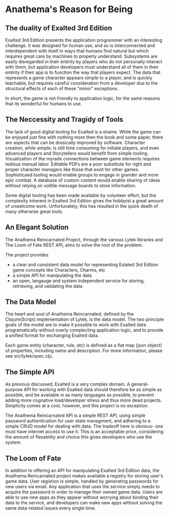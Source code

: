 # Anathema's Reason for Being

## The duality of Exalted 3rd Edition

Exalted 3rd Edition presents the application programmer with an interesting challenge. It was designed for human use, and so is interconnected and interdependent with itself in ways that humans find natural but which requires great care by machines to properly understand. Subsystems are easily disregarded in their entirity by players who do not personally interact with them, but application developers must understand all of them in their entirity if their app is to function the way that players expect. The data that represents a game character appears simple to a player, and is quickly teachable, but requires careful consideration from a developer due to the structural effects of each of these "minor" exceptions.

In short, the game is not friendly to application logic, for the same reasons that its wonderful for humans to use.

## The Neccessity and Tragidy of Tools

The lack of good digital tooling for Exalted is a shame. While the game can be enjoyed just fine with nothing more then the book and some paper, there *are* aspects that can be drasically improved by software. Character creation, while simple, is still time consuming for initiate players, and even advanced players and Storytellers would benefit from simple tooling. Visualization of the myrade connections between game elements requires tedious manual labor. Editable PDFs are a poor substitute for right and proper character managers like those that exist for other games. Sophisticaed tooling would enable groups to engage in grander and more epic combat. A database of custom content would enable sharing of ideas without relying on volitile message boards to store information.

Some digital tooling has been made available by volunteer effort, but the complexity inherent in Exalted 3rd Edition gives the hobbyist a great amount of unwelcome work. Unfortunately, this has resulted in the quick death of many otherwise great tools.

## An Elegant Solution

The Anathema Reincarnated Project, through the various Lytek libraries and The Loom of Fate REST API, aims to solve the root of the problem. 

The project provides
+ a clear and consistent data model for representing Exlated 3rd Edition game concepts like Characters, Charms, etc
+ a simple API for manipulating the data
+ an open, langauge and system independent service for storing, retrieving, and validating the data

## The Data Model

The heart and soul of Anathema Reincarnated, defined by the Clojure(Script) implementation of Lytek, is the data model. The two principle goals of the model are to make it possible to work with Exalted data programatically without overly complecting application logic, and to provide a unified format for exchanging Exalted data.

Each game entity (character, rule, etc) is defined as a flat map (json object) of properties, including name and description. For more information, please see src/lytek/spec.cljc.

## The Simple API

As previous discussed, Exalted is a very complex domain. A general-purpose API for working with Exalted data should therefore be as simple as possible, and be available in as many languages as possible, to prevent adding more cognative load/developer stress and thus more dead projects. Simplicity comes at a cost, however, and this project is no exception.

The Anathema Reincarnated API is a simple REST API, using simple password authentication for user state managment, and adhering to a simple CRUD model for dealing with data. The tradeoff here is obvious- one must have internet access to use it. This is an acceptable price, considering the amount of flexability and choice this gives developers who use the system.

## The Loom of Fate

In addition to offering an API for manipulating Exalted 3rd Edition data, the Anathema Reincarnated project makes available a registry for storing user's game data. User registion is simple, handled by generating passwords for new users via email. Any application that uses the service simply needs to acquire the password in order to manage their owned game data. Users are able to use new apps as they appear without worrying about binding their data to the service, and developers can make new apps without solving the same data-related issues every single time.